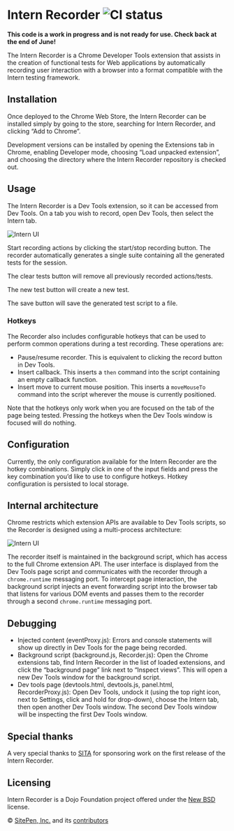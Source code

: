 # Intern Recorder ![CI status](https://travis-ci.org/theintern/recorder.svg)

**This code is a work in progress and is not ready for use. Check back at the end of June!**

The Intern Recorder is a Chrome Developer Tools extension that assists in the creation of functional tests for Web applications by automatically recording user interaction with a browser into a format compatible with the Intern testing framework.

## Installation

Once deployed to the Chrome Web Store, the Intern Recorder can be installed simply by going to the store, searching for Intern Recorder, and clicking “Add to Chrome”.

Development versions can be installed by opening the Extensions tab in Chrome, enabling Developer mode, choosing “Load unpacked extension”, and choosing the directory where the Intern Recorder repository is checked out.

## Usage

The Intern Recorder is a Dev Tools extension, so it can be accessed from Dev Tools. On a tab you wish to record, open Dev Tools, then select the Intern tab.

![Intern UI](https://theintern.github.io/recorder/images/ui.svg)

Start recording actions by clicking the start/stop recording button. The recorder automatically generates a single suite containing all the generated tests for the session.

The clear tests button will remove all previously recorded actions/tests.

The new test button will create a new test.

The save button will save the generated test script to a file.

### Hotkeys

The Recorder also includes configurable hotkeys that can be used to perform common operations during a test recording. These operations are:

* Pause/resume recorder. This is equivalent to clicking the record button in Dev Tools.
* Insert callback. This inserts a `then` command into the script containing an empty callback function.
* Insert move to current mouse position. This inserts a `moveMouseTo` command into the script wherever the mouse is currently positioned.

Note that the hotkeys only work when you are focused on the tab of the page being tested. Pressing the hotkeys when the Dev Tools window is focused will do nothing.

## Configuration

Currently, the only configuration available for the Intern Recorder are the hotkey combinations. Simply click in one of the input fields and press the key combination you’d like to use to configure hotkeys. Hotkey configuration is persisted to local storage.

## Internal architecture

Chrome restricts which extension APIs are available to Dev Tools scripts, so the Recorder is designed using a multi-process architecture:

![Intern UI](https://theintern.github.io/recorder/images/architecture.svg)

The recorder itself is maintained in the background script, which has access to the full Chrome extension API. The user interface is displayed from the Dev Tools page script and communicates with the recorder through a `chrome.runtime` messaging port. To intercept page interaction, the background script injects an event forwarding script into the browser tab that listens for various DOM events and passes them to the recorder through a second `chrome.runtime` messaging port.

## Debugging

* Injected content (eventProxy.js): Errors and console statements will show up directly in Dev Tools for the page being recorded.
* Background script (background.js, Recorder.js): Open the Chrome extensions tab, find Intern Recorder in the list of loaded extensions, and click the “background page” link next to “Inspect views”. This will open a new Dev Tools window for the background script.
* Dev tools page (devtools.html, devtools.js, panel.html, RecorderProxy.js): Open Dev Tools, undock it (using the top right icon, next to Settings, click and hold for drop-down), choose the Intern tab, then open another Dev Tools window. The second Dev Tools window will be inspecting the first Dev Tools window.

## Special thanks

A very special thanks to [SITA](http://www.sita.aero/) for sponsoring work on the first release of the Intern Recorder.

## Licensing

Intern Recorder is a Dojo Foundation project offered under the [New BSD](https://github.com/theintern/recorder/blob/master/LICENSE) license.

© [SitePen, Inc.](http://sitepen.com/) and its [contributors](https://github.com/theintern/recorder/graphs/contributors)
